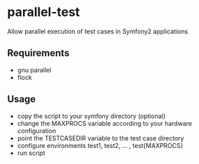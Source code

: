parallel-test
=============

Allow parallel execution of test cases in Symfony2 applications

Requirements
------------

- gnu parallel
- flock

Usage
-----

- copy the script to your symfony directory (optional)
- change the MAXPROCS variable according to your hardware configuration
- point the TESTCASEDIR variable to the test case directory
- configure environments test1, test2, ... , test{MAXPROCS}
- run script
